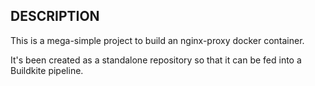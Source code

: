 ## DESCRIPTION

This is a mega-simple project to build an nginx-proxy docker container.

It's been created as a standalone repository so that it can be fed into a
Buildkite pipeline.
